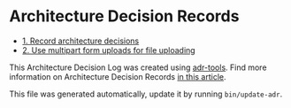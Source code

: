 # Architecture Decision Records

* [1. Record architecture decisions](0001-record-architecture-decisions.md)
* [2. Use multipart form uploads for file uploading](0002-use-s3-presigned-urls-for-file-uploading.md)

This Architecture Decision Log was created using [adr-tools](https://github.com/npryce/adr-tools). Find more information on Architecture Decision Records [in this article](https://cognitect.com/blog/2011/11/15/documenting-architecture-decisions).

This file was generated automatically, update it by running `bin/update-adr`.
